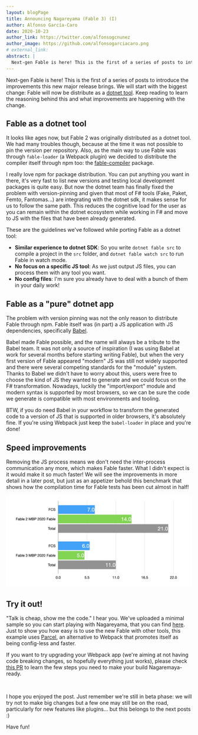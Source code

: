 ```yaml
---
layout: blogPage
title: Announcing Nagareyama (Fable 3) (I)
author: Alfonso García-Caro
date: 2020-10-23
author_link: https://twitter.com/alfonsogcnunez
author_image: https://github.com/alfonsogarciacaro.png
# external_link:
abstract: |
  Next-gen Fable is here! This is the first of a series of posts to introduce the improvements this new major release brings.
---
```


Next-gen Fable is here! This is the first of a series of posts to introduce the improvements this new major release brings. We will start with the biggest change: Fable will now be distribute as a [dotnet tool](https://docs.microsoft.com/en-us/dotnet/core/tools/global-tools). Keep reading to learn the reasoning behind this and what improvements are happening with the change.

## Fable as a dotnet tool

It looks like ages now, but Fable 2 was originally distributed as a dotnet tool. We had many troubles though, because at the time it was not possible to pin the version per repository. Also, as the main way to use Fable was through `fable-loader` (a Webpack plugin) we decided to distribute the compiler itself through npm too: the [fable-compiler](https://www.npmjs.com/package/fable-compiler) package.

I really love npm for package distribution. You can put anything you want in there, it's very fast to list new versions and testing local development packages is quite easy. But now the dotnet team has finally fixed the problem with version-pinning and given that most of F# tools (Fake, Paket, Femto, Fantomas...) are integrating with the dotnet sdk, it makes sense for us to follow the same path. This reduces the cognitive load for the user as you can remain within the dotnet ecosystem while working in F# and move to JS with the files that have been already generated.

These are the guidelines we've followed while porting Fable as a dotnet tool:

* **Similar experience to dotnet SDK**: So you write `dotnet fable src` to compile a project in the `src` folder, and `dotnet fable watch src` to run Fable in watch mode.
* **No focus on a specific JS tool**: As we just output JS files, you can process them with any tool you want.
* **No config files**: I'm sure you already have to deal with a bunch of them in your daily work!


## Fable as a "pure" dotnet app

The problem with version pinning was not the only reason to distribute Fable through npm. Fable itself was (in part) a JS application with JS dependencies, specifically [Babel](https://babeljs.io/).

Babel made Fable possible, and the name will always be a tribute to the Babel team. It was not only a source of inspiration (I was using Babel at work for several months before starting writing Fable), but when the very first version of Fable appeared "modern" JS was still not widely supported and there were several competing standards for the "module" system. Thanks to Babel we didn't have to worry about this, users were free to choose the kind of JS they wanted to generate and we could focus on the F# transformation. Nowadays, luckily the "import/export" module and modern syntax is supported by most browsers, so we can be sure the code we generate is compatible with most environments and tooling.

BTW, if you do need Babel in your workflow to transform the generated code to a version of JS that is supported in older browsers, it's absolutely fine. If you're using Webpack just keep the `babel-loader` in place and you're done!

## Speed improvements

Removing the JS process means we don't need the inter-process communication any more, which makes Fable faster. What I didn't expect is it would make it so much faster! We will see the improvements in more detail in a later post, but just as an appetizer behold this benchmark that shows how the compilation time for Fable tests has been cut almost in half!

![Benchmark](/static/img/blog/benchmark1.jpg)

## Try it out!

"Talk is cheap, show me the code." I hear you. We've uploaded a minimal sample so you can start playing with Nagareyama, that you can find [here](https://github.com/fable-compiler/fable3-samples/tree/main/minimal). Just to show you how easy is to use the new Fable with other tools, this example uses [Parcel](https://parceljs.org/), an alternative to Webpack that promotes itself as being config-less and faster.

If you want to try upgrading your Webpack app (we're aiming at not having code breaking changes, so hopefully everything just works), please check [this PR](https://github.com/MangelMaxime/fulma-demo/pull/43) to learn the few steps you need to make your build Nagaremaya-ready.

<br />

I hope you enjoyed the post. Just remember we're still in beta phase: we will try not to make big changes but a few one may still be on the road, particularly for new features like plugins... but this belongs to the next posts :)

Have fun!
